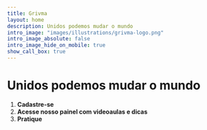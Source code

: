 ```yaml
---
title: Grivma
layout: home
description: Unidos podemos mudar o mundo
intro_image: "images/illustrations/grivma-logo.png"
intro_image_absolute: false
intro_image_hide_on_mobile: true
show_call_box: true
---
```


# Unidos podemos mudar o mundo


1. **Cadastre-se**
2. **Acesse nosso painel com videoaulas e dicas**
3. **Pratique**
